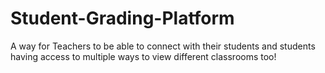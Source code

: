 # Student-Grading-Platform
A way for Teachers to be able to connect with their students and students having access to multiple ways to view different classrooms too!
